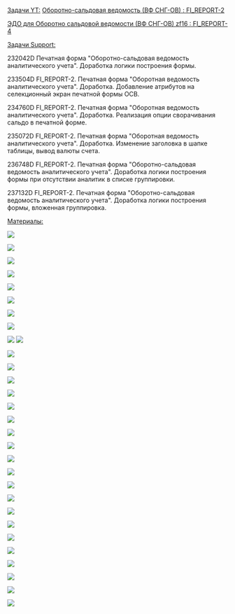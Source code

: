 
<u>Задачи YT:</u>
[Оборотно-сальдовая ведомость (ВФ СНГ-ОВ) : FI_REPORT-2](https://yt.surgutneftegas.ru:4443/issue/FI_REPORT-2)

[ЭДО для Оборотно сальдовой ведомости (ВФ СНГ-ОВ) zf16 : FI_REPORT-4](https://yt.surgutneftegas.ru:4443/issue/FI_REPORT-4)

<u>Задачи Support:</u>
<p>232042D Печатная форма "Оборотно-сальдовая ведомость аналитического учета". Доработка логики построения формы.</p>
<p>233504D FI_REPORT-2. Печатная форма "Оборотная ведомость аналитического учета". Доработка. Добавление атрибутов на селекционный экран печатной формы ОСВ.</p>
<p>234760D FI_REPORT-2. Печатная форма "Оборотная ведомость аналитического учета". Доработка. Реализация опции сворачивания сальдо в печатной форме.</p>
<p>235072D FI_REPORT-2. Печатная форма "Оборотная ведомость аналитического учета". Доработка. Изменение заголовка в шапке таблицы, вывод валюты счета.</p>
<p>236748D FI_REPORT-2. Печатная форма "Оборотно-сальдовая ведомость аналитического учета". Доработка логики построения формы при отсутствии аналитик в списке группировки.</p>
<p>237132D FI_REPORT-2. Печатная форма "Оборотно-сальдовая ведомость аналитического учета". Доработка логики построения формы, вложенная группировка.</p>

<u>Материалы:</u>

![](msedge_r3QJRlhnrW.png)

![](WINWORD_PX08JdSXSM.png)

![](WINWORD_8lGXOyeXTx.png)

![](Pasted%20image%2020250702081235.png)

![](Pasted%20image%2020250702081309.png)

![](Pasted%20image%2020250702081331.png)

![](Pasted%20image%2020250702081356.png)

![](Pasted%20image%2020250703125610.png)

![](Pasted%20image%2020250703140950.png)
![](Pasted%20image%2020250703141022.png)

![](Pasted%20image%2020250709153544.png)

![](Pasted%20image%2020250710083959.png)

![](Pasted%20image%2020250710084030.png)

![](Pasted%20image%2020250710084055.png)

![](Pasted%20image%2020250711075519.png)

![](msedge_bG5SB4WKcZ.png)

![](Pasted%20image%2020250721071729.png)

![](msedge_xncYuYY7Hh.png)

![](Pasted%20image%2020250723115154.png)

![](Pasted%20image%2020250903102900.png)

![](Pasted%20image%2020250903102928.png)

![](Pasted%20image%2020250903102954.png)

![](Pasted%20image%2020250903103016.png)

![](Pasted%20image%2020250903110658.png)

![](Pasted%20image%2020250919094704.png)

![](Pasted%20image%2020250924092231.png)

![](Pasted%20image%2020250925093115.png)

![](Pasted%20image%2020250925102059.png)

![](Pasted%20image%2020250926083207.png)

![](Pasted%20image%2020251008122813.png)



































